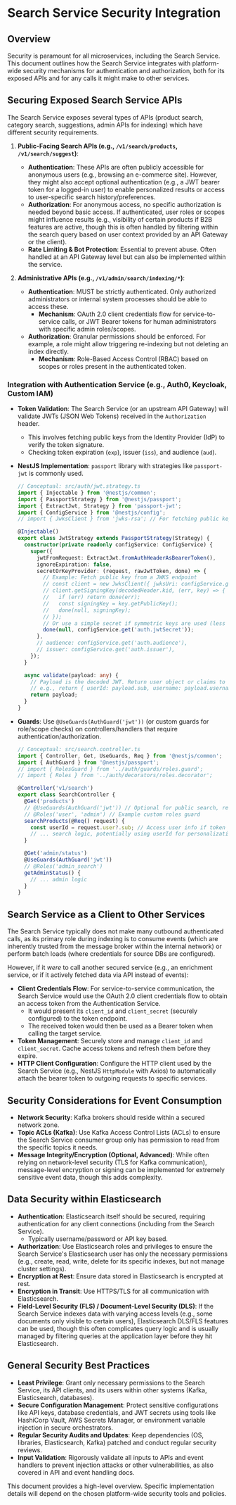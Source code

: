 # Search Service Security Integration

## Overview

Security is paramount for all microservices, including the Search Service. This document outlines how the Search Service integrates with platform-wide security mechanisms for authentication and authorization, both for its exposed APIs and for any calls it might make to other services.

## Securing Exposed Search Service APIs

The Search Service exposes several types of APIs (product search, category search, suggestions, admin APIs for indexing) which have different security requirements.

1.  **Public-Facing Search APIs (e.g., `/v1/search/products`, `/v1/search/suggest`)**:
    *   **Authentication**: These APIs are often publicly accessible for anonymous users (e.g., browsing an e-commerce site). However, they might also accept optional authentication (e.g., a JWT bearer token for a logged-in user) to enable personalized results or access to user-specific search history/preferences.
    *   **Authorization**: For anonymous access, no specific authorization is needed beyond basic access. If authenticated, user roles or scopes might influence results (e.g., visibility of certain products if B2B features are active, though this is often handled by filtering within the search query based on user context provided by an API Gateway or the client).
    *   **Rate Limiting & Bot Protection**: Essential to prevent abuse. Often handled at an API Gateway level but can also be implemented within the service.

2.  **Administrative APIs (e.g., `/v1/admin/search/indexing/*`)**:
    *   **Authentication**: MUST be strictly authenticated. Only authorized administrators or internal system processes should be able to access these.
        *   **Mechanism**: OAuth 2.0 client credentials flow for service-to-service calls, or JWT Bearer tokens for human administrators with specific admin roles/scopes.
    *   **Authorization**: Granular permissions should be enforced. For example, a role might allow triggering re-indexing but not deleting an index directly.
        *   **Mechanism**: Role-Based Access Control (RBAC) based on scopes or roles present in the authenticated token.

### Integration with Authentication Service (e.g., Auth0, Keycloak, Custom IAM)

*   **Token Validation**: The Search Service (or an upstream API Gateway) will validate JWTs (JSON Web Tokens) received in the `Authorization` header.
    *   This involves fetching public keys from the Identity Provider (IdP) to verify the token signature.
    *   Checking token expiration (`exp`), issuer (`iss`), and audience (`aud`).
*   **NestJS Implementation**: `passport` library with strategies like `passport-jwt` is commonly used.

    ```typescript
    // Conceptual: src/auth/jwt.strategy.ts
    import { Injectable } from '@nestjs/common';
    import { PassportStrategy } from '@nestjs/passport';
    import { ExtractJwt, Strategy } from 'passport-jwt';
    import { ConfigService } from '@nestjs/config';
    // import { JwksClient } from 'jwks-rsa'; // For fetching public keys from JWKS URI

    @Injectable()
    export class JwtStrategy extends PassportStrategy(Strategy) {
      constructor(private readonly configService: ConfigService) {
        super({
          jwtFromRequest: ExtractJwt.fromAuthHeaderAsBearerToken(),
          ignoreExpiration: false,
          secretOrKeyProvider: (request, rawJwtToken, done) => {
            // Example: Fetch public key from a JWKS endpoint
            // const client = new JwksClient({ jwksUri: configService.get('auth.jwksUri') });
            // client.getSigningKey(decodedHeader.kid, (err, key) => {
            //   if (err) return done(err);
            //   const signingKey = key.getPublicKey();
            //   done(null, signingKey);
            // });
            // Or use a simple secret if symmetric keys are used (less common for microservices)
            done(null, configService.get('auth.jwtSecret'));
          },
          // audience: configService.get('auth.audience'),
          // issuer: configService.get('auth.issuer'),
        });
      }

      async validate(payload: any) {
        // Payload is the decoded JWT. Return user object or claims to be attached to request.user
        // e.g., return { userId: payload.sub, username: payload.username, roles: payload.roles };
        return payload; 
      }
    }
    ```
*   **Guards**: Use `@UseGuards(AuthGuard('jwt'))` (or custom guards for role/scope checks) on controllers/handlers that require authentication/authorization.

    ```typescript
    // Conceptual: src/search.controller.ts
    import { Controller, Get, UseGuards, Req } from '@nestjs/common';
    import { AuthGuard } from '@nestjs/passport';
    // import { RolesGuard } from '../auth/guards/roles.guard';
    // import { Roles } from '../auth/decorators/roles.decorator';

    @Controller('v1/search')
    export class SearchController {
      @Get('products')
      // @UseGuards(AuthGuard('jwt')) // Optional for public search, required if personalized
      // @Roles('user', 'admin') // Example custom roles guard
      searchProducts(@Req() request) {
        const userId = request.user?.sub; // Access user info if token was provided and validated
        // ... search logic, potentially using userId for personalization
      }

      @Get('admin/status')
      @UseGuards(AuthGuard('jwt'))
      // @Roles('admin_search')
      getAdminStatus() {
        // ... admin logic
      }
    }
    ```

## Search Service as a Client to Other Services

The Search Service typically does not make many outbound authenticated calls, as its primary role during indexing is to consume events (which are inherently trusted from the message broker within the internal network) or perform batch loads (where credentials for source DBs are configured).

However, if it *were* to call another secured service (e.g., an enrichment service, or if it actively fetched data via API instead of events):

*   **Client Credentials Flow**: For service-to-service communication, the Search Service would use the OAuth 2.0 client credentials flow to obtain an access token from the Authentication Service.
    *   It would present its `client_id` and `client_secret` (securely configured) to the token endpoint.
    *   The received token would then be used as a Bearer token when calling the target service.
*   **Token Management**: Securely store and manage `client_id` and `client_secret`. Cache access tokens and refresh them before they expire.
*   **HTTP Client Configuration**: Configure the HTTP client used by the Search Service (e.g., NestJS `HttpModule` with Axios) to automatically attach the bearer token to outgoing requests to specific services.

## Security Considerations for Event Consumption

*   **Network Security**: Kafka brokers should reside within a secured network zone.
*   **Topic ACLs (Kafka)**: Use Kafka Access Control Lists (ACLs) to ensure the Search Service consumer group only has permission to read from the specific topics it needs.
*   **Message Integrity/Encryption (Optional, Advanced)**: While often relying on network-level security (TLS for Kafka communication), message-level encryption or signing can be implemented for extremely sensitive event data, though this adds complexity.

## Data Security within Elasticsearch

*   **Authentication**: Elasticsearch itself should be secured, requiring authentication for any client connections (including from the Search Service).
    *   Typically username/password or API key based.
*   **Authorization**: Use Elasticsearch roles and privileges to ensure the Search Service's Elasticsearch user has only the necessary permissions (e.g., create, read, write, delete for its specific indexes, but not manage cluster settings).
*   **Encryption at Rest**: Ensure data stored in Elasticsearch is encrypted at rest.
*   **Encryption in Transit**: Use HTTPS/TLS for all communication with Elasticsearch.
*   **Field-Level Security (FLS) / Document-Level Security (DLS)**: If the Search Service indexes data with varying access levels (e.g., some documents only visible to certain users), Elasticsearch DLS/FLS features can be used, though this often complicates query logic and is usually managed by filtering queries at the application layer before they hit Elasticsearch.

## General Security Best Practices

*   **Least Privilege**: Grant only necessary permissions to the Search Service, its API clients, and its users within other systems (Kafka, Elasticsearch, databases).
*   **Secure Configuration Management**: Protect sensitive configurations like API keys, database credentials, and JWT secrets using tools like HashiCorp Vault, AWS Secrets Manager, or environment variable injection in secure orchestrators.
*   **Regular Security Audits and Updates**: Keep dependencies (OS, libraries, Elasticsearch, Kafka) patched and conduct regular security reviews.
*   **Input Validation**: Rigorously validate all inputs to APIs and event handlers to prevent injection attacks or other vulnerabilities, as also covered in API and event handling docs.

This document provides a high-level overview. Specific implementation details will depend on the chosen platform-wide security tools and policies.
